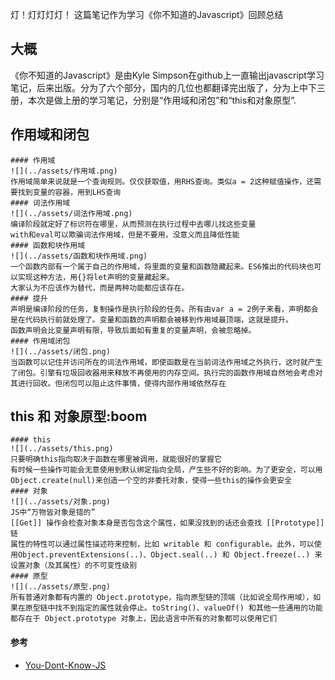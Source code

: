 灯！灯灯灯灯！
这篇笔记作为学习《你不知道的Javascript》回顾总结

## 大概
《你不知道的Javascript》是由Kyle Simpson在github上一直输出javascript学习笔记，后来出版。分为了六个部分，国内的几位也都翻译完出版了，分为上中下三册，本次是做上册的学习笔记，分别是“作用域和闭包”和“this和对象原型”.
## 作用域和闭包
    #### 作用域
    ![](../assets/作用域.png)
    作用域简单来说就是一个查询规则。仅仅获取值，用RHS查询。类似a = 2这种赋值操作，还需要找到变量的容器，用到LHS查询
    #### 词法作用域
    ![](../assets/词法作用域.png)
    编译阶段就定好了标识符在哪里，从而预测在执行过程中去哪儿找这些变量
    with和eval可以欺骗词法作用域，但是不要用，没意义而且降低性能
    #### 函数和块作用域
    ![](../assets/函数和块作用域.png)
    一个函数内部有一个属于自己的作用域，将里面的变量和函数隐藏起来。ES6推出的代码块也可以实现这种方法，用{}将let声明的变量藏起来。
    大家认为不应该作为替代，而是两种功能都应该存在。
    #### 提升
    声明是编译阶段的任务，复制操作是执行阶段的任务。所有由var a = 2例子来看，声明都会是在代码执行前就处理了。变量和函数的声明都会被移到作用域最顶端，这就是提升。
    函数声明会比变量声明有限，导致后面如有重复的变量声明，会被忽略掉。
    #### 作用域闭包
    ![](../assets/闭包.png)
    当函数可以记住并访问所在的词法作用域，即使函数是在当前词法作用域之外执行，这时就产生了闭包。引擎有垃圾回收器用来释放不再使用的内存空间。执行完的函数作用域自然地会考虑对其进行回收。但闭包可以阻止这件事情，使得内部作用域依然存在

## this 和 对象原型:boom
    #### this
    ![](../assets/this.png)
    只要明确this指向取决于函数在哪里被调用，就能很好的掌握它
    有时候一些操作可能会无意使用到默认绑定指向全局，产生些不好的影响。为了更安全，可以用Object.create(null)来创造一个空的非委托对象，使得一些this的操作会更安全
    #### 对象
    ![](../assets/对象.png)
    JS中“万物皆对象是错的”
    [[Get]] 操作会检查对象本身是否包含这个属性，如果没找到的话还会查找 [[Prototype]]链
    属性的特性可以通过属性描述符来控制，比如 writable 和 configurable。此外，可以使用Object.preventExtensions(..)、Object.seal(..) 和 Object.freeze(..) 来设置对象（及其属性）的不可变性级别
    #### 原型
    ![](../assets/原型.png)
    所有普通对象都有内置的 Object.prototype，指向原型链的顶端（比如说全局作用域），如果在原型链中找不到指定的属性就会停止。toString()、valueOf() 和其他一些通用的功能都存在于 Object.prototype 对象上，因此语言中所有的对象都可以使用它们
    

#### 参考
* [You-Dont-Know-JS](https://github.com/getify/You-Dont-Know-JS)